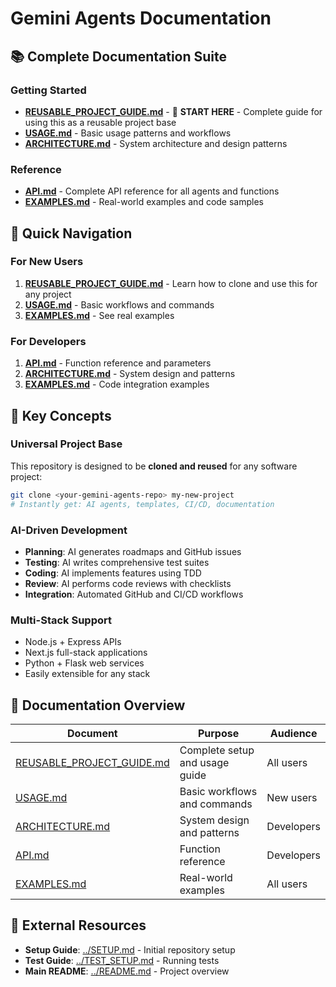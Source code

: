 # Gemini Agents Documentation

## 📚 Complete Documentation Suite

### Getting Started
- **[REUSABLE_PROJECT_GUIDE.md](REUSABLE_PROJECT_GUIDE.md)** - 🎯 **START HERE** - Complete guide for using this as a reusable project base
- **[USAGE.md](USAGE.md)** - Basic usage patterns and workflows
- **[ARCHITECTURE.md](ARCHITECTURE.md)** - System architecture and design patterns

### Reference
- **[API.md](API.md)** - Complete API reference for all agents and functions
- **[EXAMPLES.md](EXAMPLES.md)** - Real-world examples and code samples

## 🚀 Quick Navigation

### For New Users
1. **[REUSABLE_PROJECT_GUIDE.md](REUSABLE_PROJECT_GUIDE.md)** - Learn how to clone and use this for any project
2. **[USAGE.md](USAGE.md)** - Basic workflows and commands
3. **[EXAMPLES.md](EXAMPLES.md)** - See real examples

### For Developers
1. **[API.md](API.md)** - Function reference and parameters
2. **[ARCHITECTURE.md](ARCHITECTURE.md)** - System design and patterns
3. **[EXAMPLES.md](EXAMPLES.md)** - Code integration examples

## 🎯 Key Concepts

### Universal Project Base
This repository is designed to be **cloned and reused** for any software project:
```bash
git clone <your-gemini-agents-repo> my-new-project
# Instantly get: AI agents, templates, CI/CD, documentation
```

### AI-Driven Development
- **Planning**: AI generates roadmaps and GitHub issues
- **Testing**: AI writes comprehensive test suites
- **Coding**: AI implements features using TDD
- **Review**: AI performs code reviews with checklists
- **Integration**: Automated GitHub and CI/CD workflows

### Multi-Stack Support
- Node.js + Express APIs
- Next.js full-stack applications  
- Python + Flask web services
- Easily extensible for any stack

## 📖 Documentation Overview

| Document | Purpose | Audience |
|----------|---------|----------|
| [REUSABLE_PROJECT_GUIDE.md](REUSABLE_PROJECT_GUIDE.md) | Complete setup and usage guide | All users |
| [USAGE.md](USAGE.md) | Basic workflows and commands | New users |
| [ARCHITECTURE.md](ARCHITECTURE.md) | System design and patterns | Developers |
| [API.md](API.md) | Function reference | Developers |
| [EXAMPLES.md](EXAMPLES.md) | Real-world examples | All users |

## 🔗 External Resources

- **Setup Guide**: [../SETUP.md](../SETUP.md) - Initial repository setup
- **Test Guide**: [../TEST_SETUP.md](../TEST_SETUP.md) - Running tests
- **Main README**: [../README.md](../README.md) - Project overview